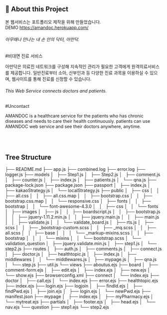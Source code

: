 ## 📌 About this Project

본 웹서비스는 포트폴리오 제작을 위해 만들었습니다. <br>
DEMO https://amandoc.herokuapp.com/

###### 아무때나 만나는 내 손 안의 닥터, 아만닥.

#비대면 진료 서비스

아만닥은 의료진 네트워크를 구성해 지속적인 관리가 필요한 고객에게 원격의료서비스를 제공합니다.
일반진료부터 소아, 산부인과 등 다양한 진료 과목을 이용하실 수 있으며, 웹사이트를 통해 진료를 신청할 수 있습니다.

###### This Web Service connects doctors and patients.

#Uncontact

AMANDOC is a healthcare service for the patients who has chronic diseases and needs to care their health continuously.
patients can use AMANDOC web service and see their doctors anywhere, anytime.

<br>
<br>

## Tree Structure

├── README.md
├── app.js
├── combined.log
├── error.log
├── logger.js
├── models
│   ├── Step1.js
│   ├── Step2.js
│   ├── comment.js
│   ├── counter.js
│   ├── index.js
│   ├── patients.js
│   └── qna.js
├── package-lock.json
├── package.json
├── passport
│   ├── index.js
│   ├── kakaoStrategy.js
│   └── localStrategy.js
├── public
│   ├── css
│   │   ├── all.css
│   │   ├── all.css.map
│   │   ├── bootstrap.css
│   │   ├── bootstrap.css.map
│   │   └── responsive.css
│   ├── fonts
│   │   ├── bootstrap
│   │   └── font-awesome-4.3.0
│   │   ├── css
│   │   └── fonts
│   ├── images
│   ├── js
│   │   ├── boardscript.js
│   │   ├── bootstrap.js
│   │   ├── jquery-1.11.2.min.js
│   │   ├── jquery.main.js
│   │   ├── main.js
│   │   ├── validate.js
│   │   └── validate_board.js
│   ├── rts.js
│   ├── scss
│   │   ├── \_bootstrap-custom.scss
│   │   ├── \_mq.scss
│   │   ├── all.scss
│   │   ├── base
│   │   │   └── \_markup-mixins.scss
│   │   ├── bootstrap
│   │   │   └── mixins
│   │   └── bootstrap.scss
│   └── validation_question
│   ├── jquery.validate.min.js
│   ├── step1.js
│   └── step2.js
├── routes
│   ├── auth.js
│   ├── comments.js
│   ├── connect.js
│   ├── doctor.js
│   ├── healthtopic.js
│   ├── index.js
│   ├── middlewares
│   │   └── middlewares.js
│   ├── mypage.js
│   ├── qna.js
│   └── step.js
├── util.js
└── views
├── aboutus.ejs
├── board
│   ├── comment-form.ejs
│   ├── edit.ejs
│   ├── index.ejs
│   ├── new.ejs
│   └── show.ejs
├── browserconfig.xml
├── connect
│   └── index.ejs
├── doctor
│   ├── call.ejs
│   └── index.ejs
├── error.ejs
├── healthtopic.ejs
├── index.ejs
├── login.ejs
├── logjoin
│   ├── findId.ejs
│   ├── findPwd.ejs
│   ├── join.ejs
│   ├── login.ejs
│   └── newPwd.ejs
├── manifest.json
├── mypage
│   ├── index.ejs
│   ├── myPharmacy.ejs
│   └── mytreat.ejs
├── partials
│   ├── footer.ejs
│   ├── head.ejs
│   └── nav.ejs
└── question
├── step1.ejs
└── step2.ejs
